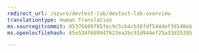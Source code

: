 ```yaml
---
redirect_url: /azure/devtest-lab/devtest-lab-overview
translationtype: Human Translation
ms.sourcegitcommit: 05376b09785fec9c5cb4cb16fdf544def3d148eb
ms.openlocfilehash: 65e534f689947623ea2bc91d944ef25a33d35395

---
```



<!--HONumber=Feb17_HO2-->


